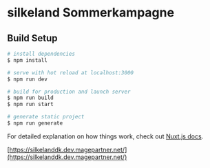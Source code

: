 # silkeland Sommerkampagne

## Build Setup

```bash
# install dependencies
$ npm install

# serve with hot reload at localhost:3000
$ npm run dev

# build for production and launch server
$ npm run build
$ npm run start

# generate static project
$ npm run generate
```

For detailed explanation on how things work, check out [Nuxt.js docs](https://nuxtjs.org).

[https://silkelanddk.dev.magepartner.net/](https://silkelanddk.dev.magepartner.net/)